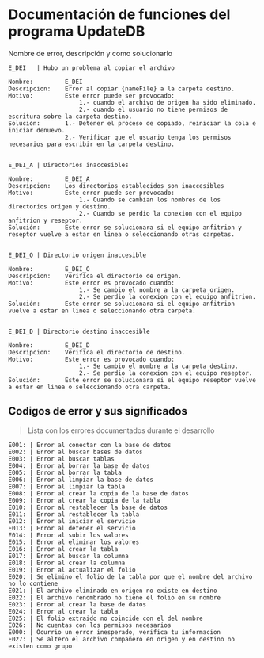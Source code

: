 # Documentación de funciones del programa UpdateDB

Nombre de error, descripción y como solucionarlo
    
    E_DEI   | Hubo un problema al copiar el archivo

    Nombre:         E_DEI
    Descripcion:    Error al copiar {nameFile} a la carpeta destino.
    Motivo:         Este error puede ser provocado:
                        1.- cuando el archivo de origen ha sido eliminado.
                        2.- cuando el usuario no tiene permisos de escritura sobre la carpeta destino.
    Solución:       1.- Detener el proceso de copiado, reiniciar la cola e iniciar denuevo.
                    2.- Verificar que el usuario tenga los permisos necesarios para escribir en la carpeta destino.


    E_DEI_A | Directorios inaccesibles

    Nombre:         E_DEI_A
    Descripcion:    Los directorios establecidos son inaccesibles
    Motivo:         Este error puede ser provocado:
                        1.- Cuando se cambian los nombres de los directorios origen y destino.
                        2.- Cuando se perdio la conexion con el equipo anfitrion y reseptor.
    Solución:       Este error se solucionara si el equipo anfitrion y reseptor vuelve a estar en linea o seleccionando otras carpetas.


    E_DEI_O | Directorio origen inaccesible

    Nombre:         E_DEI_O
    Descripcion:    Verifica el directorio de origen.
    Motivo:         Este error es provocado cuando:
                        1.- Se cambio el nombre a la carpeta origen.
                        2.- Se perdio la conexion con el equipo anfitrion.
    Solución:       Este error se solucionara si el equipo anfitrion vuelve a estar en linea o seleccionando otra carpeta.


    E_DEI_D | Directorio destino inaccesible

    Nombre:         E_DEI_D
    Descripcion:    Verifica el directorio de destino.
    Motivo:         Este error es provocado cuando:
                        1.- Se cambio el nombre a la carpeta destino.
                        2.- Se perdio la conexion con el equipo reseptor.
    Solución:       Este error se solucionara si el equipo reseptor vuelve a estar en linea o seleccionando otra carpeta.


## Codigos de error y sus significados
>Lista con los errores documentados durante el desarrollo



    E001: | Error al conectar con la base de datos
    E002: | Error al buscar bases de datos                                      
    E003: | Error al buscar tablas
    E004: | Error al borrar la base de datos
    E005: | Error al borrar la tabla
    E006: | Error al limpiar la base de datos
    E007: | Error al limpiar la tabla
    E008: | Error al crear la copia de la base de datos
    E009: | Error al crear la copia de la tabla
    E010: | Error al restablecer la base de datos
    E011: | Error al restablecer la tabla 
    E012: | Error al iniciar el servicio
    E013: | Error al detener el servicio
    E014: | Error al subir los valores
    E015: | Error al eliminar los valores
    E016: | Error al crear la tabla
    E017: | Error al buscar la columna
    E018: | Error al crear la columna
    E019: | Error al actualizar el folio
    E020: | Se elimino el folio de la tabla por que el nombre del archivo no lo contiene
    E021: | El archivo eliminado en origen no existe en destino
    E022: | El archivo renombrado no tiene el folio en su nombre
    E023: | Error al crear la base de datos
    E024: | Error al crear la tabla
    E025: | El folio extraido no coincide con el del nombre
    E026: | No cuentas con los permisos necesarios
    E000: | Ocurrio un error inesperado, verifica tu informacion
    E027: | Se altero el archivo compañero en origen y en destino no existen como grupo



# 